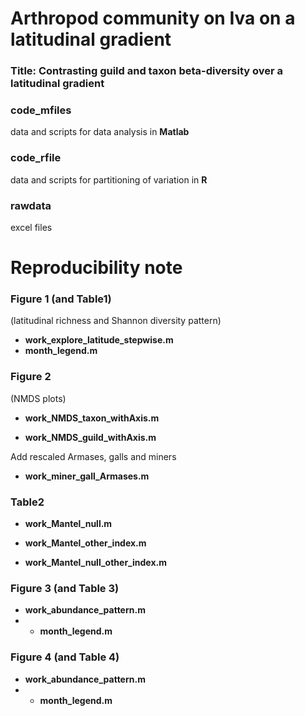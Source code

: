 # Arthropod community on Iva on a latitudinal gradient

### Title: Contrasting guild and taxon beta-diversity over a latitudinal gradient

### code\_mfiles
data and scripts for data analysis in **Matlab**

### code\_rfile
data and scripts for partitioning of variation in **R**

### rawdata
excel files

# Reproducibility note

### Figure 1 (and Table1)
(latitudinal richness and Shannon diversity pattern)

* **work\_explore\_latitude\_stepwise.m**
* **month_legend.m**

### Figure 2
(NMDS plots)

* **work\_NMDS\_taxon\_withAxis.m**

* **work\_NMDS\_guild\_withAxis.m**

Add rescaled Armases, galls and miners

* **work\_miner\_gall\_Armases.m**

### Table2

* **work\_Mantel\_null.m**

* **work\_Mantel\_other_index.m** 

* **work\_Mantel\_null\_other_index.m** 

### Figure 3 (and Table 3)

* **work\_abundance\_pattern.m**
* * **month_legend.m**


### Figure 4 (and Table 4)

* **work\_abundance\_pattern.m**
* * **month_legend.m**